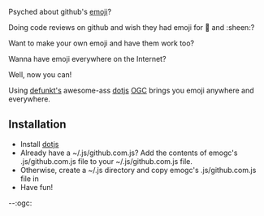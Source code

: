 Psyched about github's [emoji](https://github.com/blog/816-emoji)?

Doing code reviews on github and wish they had emoji for :shit: and :sheen:?

Want to make your own emoji and have them work too?

Wanna have emoji everywhere on the Internet?

Well, now you can!


Using [defunkt's](https://github.com/defunkt) awesome-ass [dotjs](https://github.com/defunkt/dotjs) [OGC](http://github.com/flogic/) brings you emoji anywhere and everywhere.

## Installation ##

 - Install [dotjs](https://github.com/defunkt/dotjs)
 - Already have a ~/.js/github.com.js?  Add the contents of emogc's .js/github.com.js file to your ~/.js/github.com.js file.
 - Otherwise, create a ~/.js directory and copy emogc's .js/github.com.js file in
 - Have fun!

--:ogc:
